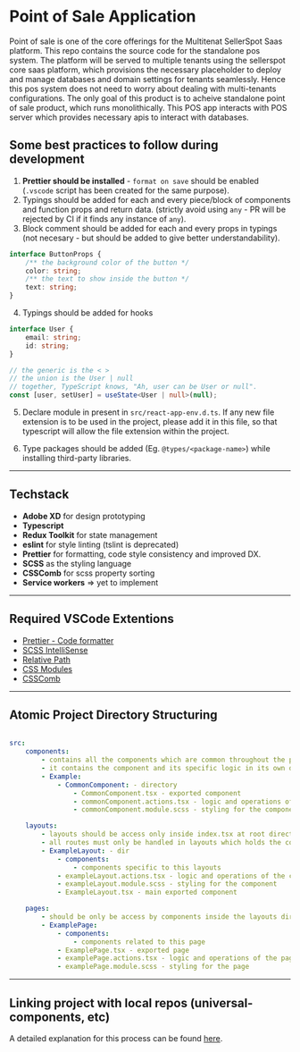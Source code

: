 # Point of Sale Application

Point of sale is one of the core offerings for the Multitenat SellerSpot Saas platform. This repo contains the source code for the standalone pos system. The platform will be served to multiple tenants using the sellerspot core saas platform, which provisions the necessary placeholder to deploy and manage databases and domain settings for tenants seamlessly. Hence this pos system does not need to worry about dealing with multi-tenants configurations. The only goal of this product is to acheive standalone point of sale product, which runs monolithically. This POS app interacts with POS server which provides necessary apis to interact with databases.

## Some best practices to follow during development

1. **Prettier should be installed** - `format on save` should be enabled (`.vscode` script has been created for the same purpose).
2. Typings should be added for each and every piece/block of components and function props and return data. (strictly avoid using `any` - PR will be rejected by CI if it finds any instance of `any`).
3. Block comment should be added for each and every props in typings (not necesary - but should be added to give better understandability).

```typescript
interface ButtonProps {
    /** the background color of the button */
    color: string;
    /** the text to show inside the button */
    text: string;
}
```

4. Typings should be added for hooks

```typescript
interface User {
    email: string;
    id: string;
}

// the generic is the < >
// the union is the User | null
// together, TypeScript knows, "Ah, user can be User or null".
const [user, setUser] = useState<User | null>(null);
```

5. Declare module in present in `src/react-app-env.d.ts`. If any new file extension is to be used in the project, please add it in this file, so that typescript will allow the file extension within the project.

6. Type packages should be added (Eg. `@types/<package-name>`) while installing third-party libraries.

---

## Techstack

-   **Adobe XD** for design prototyping
-   **Typescript**
-   **Redux Toolkit** for state management
-   **eslint** for style linting (tslint is deprecated)
-   **Prettier** for formatting, code style consistency and improved DX.
-   **SCSS** as the styling language
-   **CSSComb** for scss property sorting
-   **Service workers** => yet to implement

---

## Required VSCode Extentions

-   [Prettier - Code formatter](https://marketplace.visualstudio.com/items?itemName=esbenp.prettier-vscode)
-   [SCSS IntelliSense](https://marketplace.visualstudio.com/items?itemName=mrmlnc.vscode-scss)
-   [Relative Path](https://marketplace.visualstudio.com/items?itemName=jakob101.RelativePath)
-   [CSS Modules](https://marketplace.visualstudio.com/items?itemName=clinyong.vscode-css-modules)
-   [CSSComb](https://marketplace.visualstudio.com/items?itemName=mrmlnc.vscode-csscomb)

---

## Atomic Project Directory Structuring

```yaml

src:
	components:
		- contains all the components which are common throughout the project scope
		- it contains the component and its specific logic in its own directory
		- Example:
			- CommonComponent: - directory
				- CommonComponent.tsx - exported component
				- commonComponent.actions.tsx - logic and operations of the component
				- commonComponent.module.scss - styling for the component

	layouts:
		- layouts should be access only inside index.tsx at root directory
		- all routes must only be handled in layouts which holds the core container of the app
		- ExampleLayout: - dir
			- components:
				- components specific to this layouts
			- exampleLayout.actions.tsx - logic and operations of the component
			- exampleLayout.module.scss - styling for the component
			- ExampleLayout.tsx - main exported component

	pages:
		- should be only be access by components inside the layouts directory
		- ExamplePage:
			- components:
				- components related to this page
			- ExamplePage.tsx - exported page
			- examplePage.actions.tsx - logic and operations of the page
			- examplePage.module.scss - styling for the page

```

---

## Linking project with local repos (universal-components, etc)

A detailed explanation for this process can be found [here](https://www.notion.so/Setting-up-Universal-Components-npm-link-94800cdddeda4deba3d550db4bc32546).
